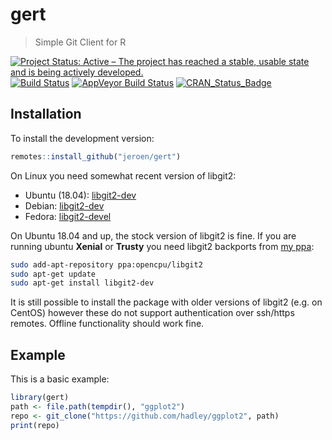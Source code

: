 # gert

> Simple Git Client for R

[![Project Status: Active – The project has reached a stable, usable state and is being actively developed.](https://www.repostatus.org/badges/latest/active.svg)](https://www.repostatus.org/#active)
[![Build Status](https://travis-ci.org/jeroen/gert.svg?branch=master)](https://travis-ci.org/jeroen/gert)
[![AppVeyor Build Status](https://ci.appveyor.com/api/projects/status/github/jeroen/gert?branch=master)](https://ci.appveyor.com/project/jeroen/gert)
[![CRAN_Status_Badge](http://www.r-pkg.org/badges/version/gert)](https://cran.r-project.org/package=av)

## Installation

To install the development version:

``` r
remotes::install_github("jeroen/gert")
```

On Linux you need somewhat recent version of libgit2:

 - Ubuntu (18.04): [libgit2-dev](https://packages.ubuntu.com/bionic/libgit2-dev)
 - Debian: [libgit2-dev](https://packages.debian.org/buster/libgit2-dev)
 - Fedora: [libgit2-devel](https://apps.fedoraproject.org/packages/libgit2-devel)
 
On Ubuntu 18.04 and up, the stock version of libgit2 is fine. If you are running ubuntu __Xenial__ or __Trusty__ you need libgit2 backports from [my ppa](https://launchpad.net/~opencpu/+archive/ubuntu/libgit2):

```sh
sudo add-apt-repository ppa:opencpu/libgit2
sudo apt-get update
sudo apt-get install libgit2-dev
```
 
It is still possible to install the package with older versions of libgit2 (e.g. on CentOS) however these do not support authentication over ssh/https remotes. Offline functionality should work fine.

## Example

This is a basic example:

``` r
library(gert)
path <- file.path(tempdir(), "ggplot2")
repo <- git_clone("https://github.com/hadley/ggplot2", path)
print(repo)
```
